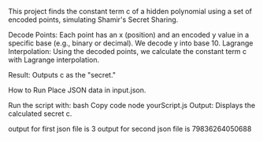 This project finds the constant term c of a hidden polynomial using a set of encoded points, simulating Shamir's Secret Sharing.

Decode Points: Each point has an x (position) and an encoded y value in a specific base (e.g., binary or decimal). We decode y into base 10.
Lagrange Interpolation: Using the decoded points, we calculate the constant term c with Lagrange interpolation.


Result: Outputs c as the "secret."


How to Run
Place JSON data in input.json.

Run the script with:
bash
Copy code
node yourScript.js
Output: Displays the calculated secret c.

output for first json file is 3
output for second json file is 79836264050688






